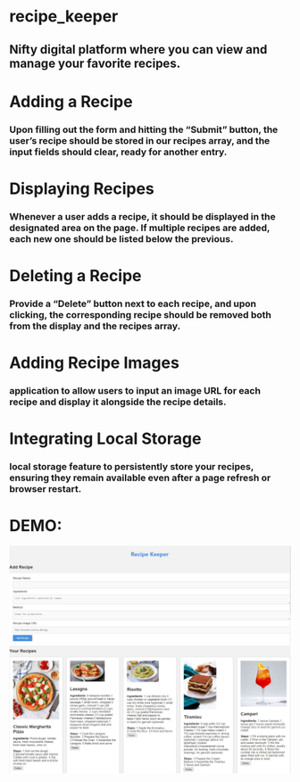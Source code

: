 # recipe_keeper
## Nifty digital platform where you can view and manage your favorite recipes.

# Adding a Recipe
### Upon filling out the form and hitting the “Submit” button, the user’s recipe should be stored in our recipes array, and the input fields should clear, ready for another entry.

# Displaying Recipes
### Whenever a user adds a recipe, it should be displayed in the designated area on the page. If multiple recipes are added, each new one should be listed below the previous.

# Deleting a Recipe
### Provide a “Delete” button next to each recipe, and upon clicking, the corresponding recipe should be removed both from the display and the recipes array.

# Adding Recipe Images
### application to allow users to input an image URL for each recipe and display it alongside the recipe details.

# Integrating Local Storage
### local storage feature to persistently store your recipes, ensuring they remain available even after a page refresh or browser restart.

# DEMO:
![GitHub Logo](demo1.jpeg)
![GitHub Logo](demo2.jpeg)
